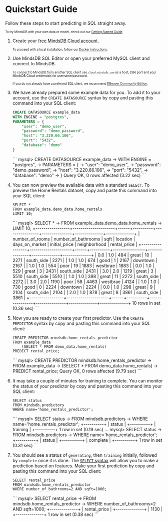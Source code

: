 # Quickstart Guide

Follow these steps to start predicting in SQL straight away.

<sup><sub>To try MindsDB with your own data or model, check out our [Getting Started Guide](/getting-started/).</sub></sup>

1. Create your [free MindsDB Cloud account](https://cloud.mindsdb.com/signup).

    <sup><sub>To proceed with a local installation, follow our [Docker instructions](/deployment/docker).</sub></sup>

1. Use MindsDB SQL Editor or open your preferred MySQL client and connect to MindsDB. 

    <sup><sub>To connect to MindsDB from another SQL client use `cloud.mindsdb.com` as a host, `3306` port and your MindsDB Cloud credentials for username/password.</sub></sup>

    <sup><sub>If you do not already have a preferred SQL client, we recommend [DBeaver Community Edition](https://dbeaver.io/download/).</sub></sup>

1. We have already prepared some example data for you.  To add it to your account, use the `CREATE DATASOURCE` syntax by copy and pasting this command into your SQL client:

    ``` sql
    CREATE DATASOURCE example_data
    WITH ENGINE = "postgres",
    PARAMETERS = { 
    	"user": "demo_user",
    	"password": "demo_password",
    	"host": "3.220.66.106",
    	"port": "5432",
    	"database": "demo"
    }
    ```
    <div id="create-datasource">
      <style>
        #create-datasource code { background-color: #353535; color: #f5f5f5 }
      </style>
    ```
    mysql> CREATE DATASOURCE example_data
        -> WITH ENGINE = "postgres",
        -> PARAMETERS = {
        -> "user": "demo_user",
        -> "password": "demo_password",
        -> "host": "3.220.66.106",
        -> "port": "5432",
        -> "database": "demo"
        -> }
    Query OK, 0 rows affected (3.22 sec)
    ```
    </div>

1. You can now preview the available data with a standard `SELECT`.  To preview the Home Rentals dataset, copy and paste this command into your SQL client:

    ```
    SELECT * 
    FROM example_data.demo_data.home_rentals
    LIMIT 10;
    ```
    <div id="preview-data">
    <style>
        #preview-data code { background-color: #353535; color: #f5f5f5 }
    </style>
    ```
    mysql> SELECT * 
        -> FROM example_data.demo_data.home_rentals
        -> LIMIT 10;
    +-----------------+---------------------+------+----------+----------------+---------------+--------------+--------------+
    | number_of_rooms | number_of_bathrooms | sqft | location | days_on_market | initial_price | neighborhood | rental_price |
    +-----------------+---------------------+------+----------+----------------+---------------+--------------+--------------+
    | 0.0             | 1.0                 | 484  | great    | 10             | 2271          | south_side   | 2271         |
    | 1.0             | 1.0                 | 674  | good     | 1              | 2167          | downtown     | 2167         |
    | 1.0             | 1.0                 | 554  | poor     | 19             | 1883          | westbrae     | 1883         |
    | 0.0             | 1.0                 | 529  | great    | 3              | 2431          | south_side   | 2431         |
    | 3.0             | 2.0                 | 1219 | great    | 3              | 5510          | south_side   | 5510         |
    | 1.0             | 1.0                 | 398  | great    | 11             | 2272          | south_side   | 2272         |
    | 3.0             | 2.0                 | 1190 | poor     | 58             | 4463          | westbrae     | 4124         |
    | 1.0             | 1.0                 | 730  | good     | 0              | 2224          | downtown     | 2224         |
    | 0.0             | 1.0                 | 298  | great    | 9              | 2104          | south_side   | 2104         |
    | 2.0             | 1.0                 | 878  | great    | 8              | 3861          | south_side   | 3861         |
    +-----------------+---------------------+------+----------+----------------+---------------+--------------+--------------+
    10 rows in set (0.36 sec)
    ```
    </div>

1. Now you are ready to create your first predictor.  Use the `CREATE PREDICTOR` syntax by copy and pasting this command into your SQL client:

    ```
    CREATE PREDICTOR mindsdb.home_rentals_predictor
    FROM example_data
    	(SELECT * FROM demo_data.home_rentals)
    PREDICT rental_price;
    ```
    <div id="create-predictor">
      <style>
        #create-predictor code { background-color: #353535; color: #f5f5f5 }
      </style>
    ```
    mysql> CREATE PREDICTOR mindsdb.home_rentals_predictor
        -> FROM example_data
        -> (SELECT * FROM demo_data.home_rentals)
        -> PREDICT rental_price;
    Query OK, 0 rows affected (9.79 sec)
    ```
    </div>

1. It may take a couple of minutes for training to complete.  You can monitor the status of your predictor by copy and pasting this command into your SQL client:

    ```
    SELECT status
    FROM mindsdb.predictors
    WHERE name='home_rentals_predictor';
    ```
    <div id="predictor-status">
      <style>
        #predictor-status code { background-color: #353535; color: #f5f5f5 }
      </style>
    ```
    mysql> SELECT status
        -> FROM mindsdb.predictors
        -> WHERE name='home_rentals_predictor';
    +----------+
    | status   |
    +----------+
    | training |
    +----------+
    1 row in set (0.19 sec)
    ...
    mysql> SELECT status
        -> FROM mindsdb.predictors
        -> WHERE name='home_rentals_predictor';
    +----------+
    | status   |
    +----------+
    | complete |
    +----------+
    1 row in set (0.31 sec)
    ```
    </div>

1. You should see a status of `generating`, then `training` initially, followed by `complete` once it is done.  The [`SELECT` syntax](/sql/api/select) will allow you to make a prediction based on features.  Make your first prediction by copy and pasting this command into your SQL client:

    ```
    SELECT rental_price
    FROM mindsdb.home_rentals_predictor
    WHERE number_of_bathrooms=2 AND sqft=1000;
    ```
    <div id="make-prediction">
      <style>
        #make-prediction code { background-color: #353535; color: #f5f5f5 }
      </style>
    ```
    mysql> SELECT rental_price
        -> FROM mindsdb.home_rentals_predictor
        -> WHERE number_of_bathrooms=2 AND sqft=1000;
    +--------------+
    | rental_price |
    +--------------+
    | 1130         |
    +--------------+
    1 row in set (0.38 sec)
    ```
    </div>